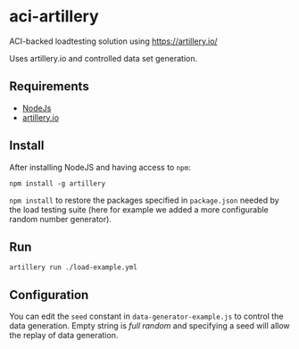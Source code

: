 # aci-artillery
ACI-backed loadtesting solution using https://artillery.io/

Uses artillery.io and controlled data set generation.

## Requirements
- [NodeJs](https://nodejs.org/en/)
- [artillery.io](https://artillery.io)

## Install
After installing NodeJS and having access to `npm`:

`npm install -g artillery`

`npm install` to restore the packages specified in `package.json` needed by the load testing suite (here for example we added a more configurable random number generator).

## Run
`artillery run ./load-example.yml`

## Configuration
You can edit the `seed` constant in `data-generator-example.js` to control the data generation. Empty string is *full random* and specifying a seed will allow the replay of data generation.